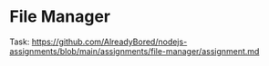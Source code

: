 # File Manager

Task: https://github.com/AlreadyBored/nodejs-assignments/blob/main/assignments/file-manager/assignment.md
